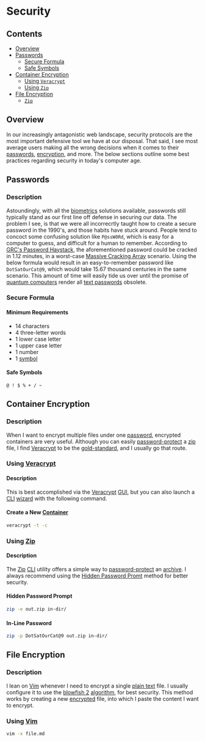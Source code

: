# Security

## Contents
- [Overview](#overview)
- [Passwords](#passwords)
  - [Secure Formula](#secure-formula)
  - [Safe Symbols](#safe-symbols)
- [Container Encryption](#container-encryption)
  - [Using `Veracrypt`](#using-veracrypt)
  - [Using `Zip`](#zip)
- [File Encryption](#file-encryption)
  - [`Zip`](#zip)

## Overview
In our increasingly antagonistic web landscape, security protocols are the most important defensive tool we have at our disposal. That said, I see most average users making all the wrong decisions when it comes to their [passwords](https://en.wikipedia.org/wiki/Password), [encryption](https://en.wikipedia.org/wiki/Encryption), and more. The below sections outline some best practices regarding security in today's computer age.

## Passwords

### Description
Astoundingly, with all the [biometrics](https://en.wikipedia.org/wiki/Biometrics) solutions available, passwords still typically stand as our first line off defense in securing our data. The problem I see, is that we were all incorrecrtly taught how to create a secure password in the 1990's, and those habits have stuck around. People tend to concoct some confusing solution like `P@ssW0Rd`, which is easy for a computer to guess, and difficult for a human to remember. According to [GRC's Password Haystack](https://www.grc.com/haystack.htm), the aforementioned password could be cracked in 1.12 minutes, in a worst-case [Massive Cracking Array](https://en.wikipedia.org/wiki/Brute-force_attack) scenario. Using the below formula would result in an easy-to-remember password like `DotSatOurCat@9`, which would take 15.67 thousand centuries in the same scenario. This amount of time will easily tide us over until the promise of [quantum computers](https://en.wikipedia.org/wiki/Quantum_computing) render all [text passwords](https://en.wikipedia.org/wiki/Password) obsolete.

### Secure Formula

#### Minimum Requirements
- 14 characters
- 4 three-letter words
- 1 lower case letter
- 1 upper case letter
- 1 number
- 1 [symbol](#safe-symbols)

#### Safe Symbols
```text
@ ! $ % + / ~
```

## Container Encryption

### Description
When I want to encrypt multiple files under one [password](https://en.wikipedia.org/wiki/Password), encrypted containers are very useful. Although you can easily [password-protect](https://en.wikipedia.org/wiki/Password) a [zip](https://en.wikipedia.org/wiki/Zip_(file_format)) file, I find [Veracrypt](https://www.veracrypt.fr/) to be the [gold-standard](https://en.wikipedia.org/wiki/Gold_standard), and I usually go that route.

### Using [Veracrypt](https://www.veracrypt.fr/)

#### Description
This is best accomplished via the [Veracrypt](https://www.veracrypt.fr/) [GUI](https://en.wikipedia.org/wiki/Graphical_user_interface), but you can also launch a [CLI](https://en.wikipedia.org/wiki/Command-line_interface) [wizard](https://en.wikipedia.org/wiki/Wizard_(software)) with the following command.

#### Create a New [Container](veracrypt.fr/en/Beginner%27s%20Tutorial.html)
```bash
veracrypt -t -c
```

### Using [Zip](https://en.wikipedia.org/wiki/Zip_(file_format))

#### Description
The [Zip](https://en.wikipedia.org/wiki/Zip_(file_format)) [CLI](https://en.wikipedia.org/wiki/Command-line_interface) utility offers a simple way to [password-protect](https://en.wikipedia.org/wiki/Password) an [archive](https://en.wikipedia.org/wiki/Archive_file#Archive_formats). I always recommend using the [Hidden Password Promt](#hidden-password-prompt) method for better security.

#### Hidden Password Prompt
```bash
zip -e out.zip in-dir/
```

#### In-Line Password
```bash
zip -p DotSatOurCat@9 out.zip in-dir/
```

## File Encryption

### Description
I lean on [Vim](https://en.wikipedia.org/wiki/Vim_(text_editor)) whenever I need to encrypt a single [plain text](https://en.wikipedia.org/wiki/Plain_text) file. I usually configure it to use the [blowfish 2](https://vim.fandom.com/wiki/Encryption) [algorithm](https://en.wikipedia.org/wiki/Encryption), for best security. This method works by creating a new [encrypted](https://en.wikipedia.org/wiki/Encryption) file, into which I paste the content I want to encrypt.

### Using [Vim](https://www.vim.org/)
```bash
vim -x file.md
```

